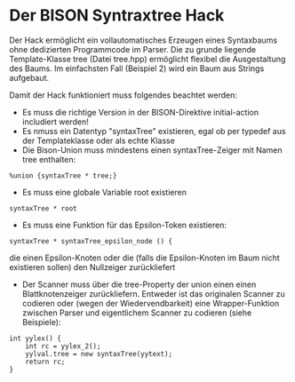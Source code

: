 # Der BISON Syntraxtree Hack

Der Hack ermöglicht ein vollautomatisches Erzeugen eines Syntaxbaums ohne dedizierten Programmcode im Parser. Die zu grunde liegende Template-Klasse tree (Datei tree.hpp) ermöglicht flexibel die Ausgestaltung des Baums. Im einfachsten Fall (Beispiel 2) wird ein Baum aus Strings aufgebaut.

Damit der Hack funktioniert muss folgendes beachtet werden:
- Es muss die richtige Version in der BISON-Direktive initial-action includiert werden!
- Es nmuss ein Datentyp "syntaxTree" existieren, egal ob per typedef aus der Templateklasse oder als echte Klasse
- Die Bison-Union muss mindestens einen syntaxTree-Zeiger mit Namen tree enthalten:
```
%union {syntaxTree * tree;}
```
- Es muss eine globale Variable root existieren
```
syntaxTree * root
```
- Es muss eine Funktion für das Epsilon-Token existieren:
```
syntaxTree * syntaxTree_epsilon_node () {
```
die einen Epsilon-Knoten oder die (falls die Epsilon-Knoten im Baum nicht existieren sollen) den Nullzeiger zurückliefert
- Der Scanner muss über die tree-Property der union einen einen Blattknotenzeiger zurückliefern. Entweder ist das originalen Scanner zu codieren oder (wegen der Wiedervendbarkeit) eine Wrapper-Funktion zwischen Parser und eigentlichem Scanner zu codieren (siehe Beispiele):
```
int yylex() {
	int rc = yylex_2();
	yylval.tree = new syntaxTree(yytext);
	return rc;
}
```

